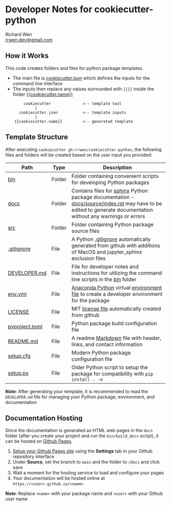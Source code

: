 # Developer Notes for cookiecutter-python

Richard Wen  
rrwen.dev@gmail.com

## How it Works

This code creates folders and files for python package templates.

* The main file is [cookiecutter.json](https://github.com/rrwen/cookiecutter-python/blob/master/cookiecutter.json) which defines the inputs for the command line interface
* The inputs then replace any values surrounded with `{{}}` inside the folder [{{cookiecutter.name}}](https://github.com/rrwen/cookiecutter-template/tree/master/%7B%7Bcookiecutter.name%7D%7D)

```
        cookiecutter              <-- template tool
             |
      cookiecutter.json           <-- template inputs
             |
    {{cookiecutter.name}}         <-- generated template
```

## Template Structure

After executing `cookiecutter gh:rrwen/cookiecutter-python`, the following files and folders will be created based on the user input you provided:

Path | Type | Description
--- | --- | ---
[bin]({{cookiecutter.name}}/bin) | Folder | Folder containing convenient scripts for developing Python packages
[docs]({{cookiecutter.name}}/docs) | Folder | Contains files for [sphinx](https://www.sphinx-doc.org/en/master/) Python package documentation - [docs/source/index.rst]({{cookiecutter.name}}/docs/source/index.rst) may have to be edited to generate documentation without any warnings or errors
[src]({{cookiecutter.name}}/src) | Folder | Folder containing Python package source files
[.gitignore]({{cookiecutter.name}}/.gitignore) | File | A Python [.gitignore](https://git-scm.com/docs/gitignore) automatically generated from github with additions of MacOS and jupyter_sphinx exclusion files
[DEVELOPER.md]({{cookiecutter.name}}/DEVELOPER.md) | File | File for developer notes and instructions for utilizing the command line scripts in the [bin]({{cookiecutter.name}}/bin) folder
[env.yml]({{cookiecutter.name}}/env.yml) | File | [Anaconda Python](https://www.anaconda.com/distribution/) virtual [environment file](https://conda.io/projects/conda/en/latest/user-guide/tasks/manage-environments.html#creating-an-environment-from-an-environment-yml-file) to create a developer environment for the package
[LICENSE]({{cookiecutter.name}}/LICENSE) | File | MIT [license file](https://help.github.com/articles/licensing-a-repository/) automatically created from github
[pyproject.toml]({{cookiecutter.name}}/pyproject.toml) | File | Python package build configuration file
[README.md]({{cookiecutter.name}}/README.md) | File | A readme [Markdown](https://daringfireball.net/projects/markdown/) file with header, links, and contact information
[setup.cfg]({{cookiecutter.name}}/setup.cfg) | File | Modern Python package configuration file
[setup.py]({{cookiecutter.name}}/setup.py) | File | Older Python script to setup the package for compatibility with `pip install . -e`

**Note**: After generating your template, it is recommended to read the `DEVELOPER.md` file for managing your Python package, environment, and documentation

## Documentation Hosting

Since the documentation is generated as HTML web pages in the `docs` folder (after you create your project and run the `bin/build_docs` script), it can be hosted on [Github Pages](https://pages.github.com/).

1. [Setup your Github Pages site](https://docs.github.com/en/pages/getting-started-with-github-pages/creating-a-github-pages-site#creating-your-site) using the **Settings** tab in your Github repository interface
2. Under **Source**, set the branch to `main` and the folder to `/docs` and click save
3. Wait a moment for the hosting service to load and configure your pages
4. Your documentation will be hosted online at `https://<user>.github.io/<name>`

**Note**: Replace `<name>` with your package name and `<user>` with your Github user name